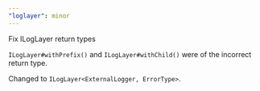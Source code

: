 ```yaml
---
"loglayer": minor
---
```


Fix ILogLayer return types

`ILogLayer#withPrefix()` and `ILogLayer#withChild()` were of the incorrect return type. 

Changed to `ILogLayer<ExternalLogger, ErrorType>`.

